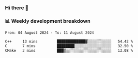 ### Hi there 👋

### 📊 Weekly development breakdown
<!--START_SECTION:waka-->

```txt
From: 04 August 2024 - To: 11 August 2024

C++     13 mins         █████████████▓░░░░░░░░░░░   54.42 %
C       7 mins          ████████░░░░░░░░░░░░░░░░░   32.50 %
CMake   3 mins          ███▒░░░░░░░░░░░░░░░░░░░░░   13.08 %
```

<!--END_SECTION:waka-->
